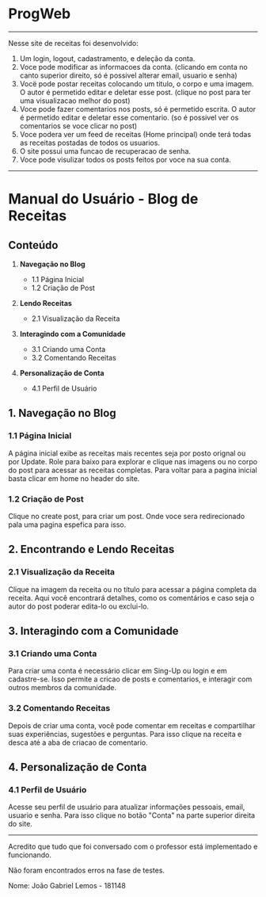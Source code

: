 # ProgWeb

-----------------------------------------------------------------------------------------------------------------------------------------------------------------------------------------------------------------------------------------------

Nesse site de receitas foi desenvolvido:

  1. Um login, logout, cadastramento, e deleção da conta.
  2. Voce pode modificar as informacoes da conta. (clicando em conta no canto superior direito, só é possivel alterar email, usuario e senha)
  3. Vocë pode postar receitas colocando um titulo, o corpo e uma imagem. O autor é permetido editar e deletar esse post. (clique no post para ter uma visualizacao melhor do post)
  4. Voce pode fazer comentarios nos posts, só é permetido escrita. O autor é permetido editar e deletar esse comentario. (so é possivel ver os comentarios se voce clicar no post)
  5. Voce podera ver um feed de receitas (Home principal) onde terá todas as receitas postadas de todos os usuarios.
  6. O site possui uma funcao de recuperacao de senha.
  7. Voce pode visulizar todos os posts feitos por voce na sua conta.

-----------------------------------------------------------------------------------------------------------------------------------------------------------------------------------------------------------------------------------------------

# Manual do Usuário - Blog de Receitas

## Conteúdo

1. **Navegação no Blog**
   - 1.1 Página Inicial
   - 1.2 Criação de Post

2. **Lendo Receitas**
   - 2.1 Visualização da Receita

3. **Interagindo com a Comunidade**
   - 3.1 Criando uma Conta
   - 3.2 Comentando Receitas

4. **Personalização de Conta**
   - 4.1 Perfil de Usuário

## 1. Navegação no Blog

### 1.1 Página Inicial

A página inicial exibe as receitas mais recentes seja por posto orignal ou por Update. Role para baixo para explorar e clique nas imagens ou no corpo do post para acessar as receitas completas.
Para voltar para a pagina inicial basta clicar em home no header do site.

### 1.2 Criação de Post

Clique no create post, para criar um post. Onde voce sera redirecionado pala uma pagina espefica para isso.

## 2. Encontrando e Lendo Receitas

### 2.1 Visualização da Receita

Clique na imagem da receita ou no título para acessar a página completa da receita. Aqui você encontrará detalhes, como os comentários e caso seja o autor do post poderar edita-lo ou exclui-lo.

## 3. Interagindo com a Comunidade

### 3.1 Criando uma Conta

Para criar uma conta é necessário clicar em Sing-Up ou login e em cadastre-se. Isso permite a cricao de posts e comentarios, e interagir com outros membros da comunidade.

### 3.2 Comentando Receitas

Depois de criar uma conta, você pode comentar em receitas e compartilhar suas experiências, sugestões e perguntas. Para isso clique na receita e desca até a aba de criacao de comentario.

## 4. Personalização de Conta

### 4.1 Perfil de Usuário

Acesse seu perfil de usuário para atualizar informações pessoais, email, usuario e senha. Para isso clique no botão "Conta" na parte superior direita do site.


-----------------------------------------------------------------------------------------------------------------------------------------------------------------------------------------------------------------------------------------------

Acredito que tudo que foi conversado com o professor está implementado e funcionando.

Não foram encontrados erros na fase de testes.

Nome:
João Gabriel Lemos - 181148

